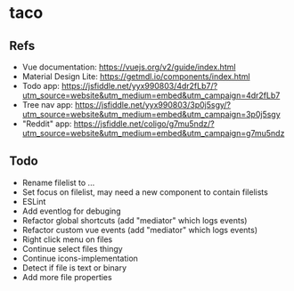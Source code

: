 # taco

## Refs
- Vue documentation: https://vuejs.org/v2/guide/index.html
- Material Design Lite: https://getmdl.io/components/index.html
- Todo app: https://jsfiddle.net/yyx990803/4dr2fLb7/?utm_source=website&utm_medium=embed&utm_campaign=4dr2fLb7
- Tree nav app: https://jsfiddle.net/yyx990803/3p0j5sgy/?utm_source=website&utm_medium=embed&utm_campaign=3p0j5sgy
- "Reddit" app: https://jsfiddle.net/coligo/g7mu5ndz/?utm_source=website&utm_medium=embed&utm_campaign=g7mu5ndz

## Todo
- Rename filelist to ...
- Set focus on filelist, may need a new component to contain filelists
- ESLint
- Add eventlog for debuging
- Refactor global shortcuts (add "mediator" which logs events)
- Refactor custom vue events (add "mediator" which logs events)
- Right click menu on files
- Continue select files thingy
- Continue icons-implementation
- Detect if file is text or binary
- Add more file properties

